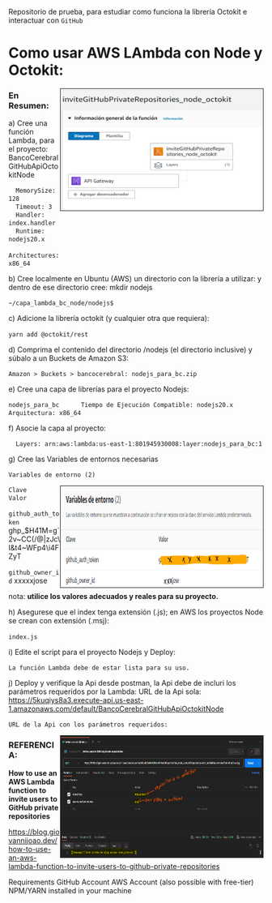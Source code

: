 Repositorio de prueba, para estudiar como funciona la librería Octokit e interactuar con `GitHub`


# Como usar AWS LAmbda con Node y Octokit:

<img  src="imagenes/diagrama_Lambda.png" align="right" border="1" width="400" height="240">

### En Resumen:

a) Cree una función Lambda, para el proyecto: BancoCerebralGitHubApiOctokitNode

      MemorySize: 128
      Timeout: 3
      Handler: index.handler
      Runtime: nodejs20.x
      Architectures: x86_64

b) Cree localmente en Ubuntu (AWS) un directorio con la librería a utilizar:
	y dentro de ese directorio cree: mkdir nodejs

	~/capa_lambda_bc_node/nodejs$

c) Adicione la librería octokit (y cualquier otra que requiera):

`yarn add @octokit/rest`

d) Comprima el contenido del directorio /nodejs (el directorio inclusive) y súbalo a un Buckets de Amazon S3:

	Amazon > Buckets > bancocerebral: nodejs_para_bc.zip

e) Cree una capa de librerías para el proyecto Nodejs:

	nodejs_para_bc		Tiempo de Ejecución Compatible: nodejs20.x	 Arquitectura: x86_64

f) Asocie la capa al proyecto:

      Layers: arn:aws:lambda:us-east-1:801945930008:layer:nodejs_para_bc:1

g) Cree las Variables de entornos necesarias

    Variables de entorno (2)

<img  src="imagenes/variables_de_entorno.png" align="right" border="1" width="400" height="200">

	Clave                   Valor
  `github_auth_token`	ghp_$H41M=g`2v~CC(/@|zJc\I&t4~WFp4\i4FZyT
  
  `github_owner_id`	        xxxxxjose
  
  nota: **utilice los valores adecuados y reales para su proyecto.**
  
h) Asegurese que el index tenga extensión (.js); en AWS los proyectos Node se crean con extensión (.msj):
	
  `index.js`

i) Edite el script para el proyecto Nodejs y Deploy:

	La función Lambda debe de estar lista para su uso.

j) Deploy y verifique la Api desde postman, la Api debe de incluri los parámetros requeridos por la Lambda:
	URL de la Api sola:
	https://5kuqiys8a3.execute-api.us-east-1.amazonaws.com/default/BancoCerebralGitHubApiOctokitNode

	URL de la Api con los parámetros requeridos:
	
<img  src="imagenes/llamada_a_la_API_AWS_desde_postman.png" align="right" border="1" width="400" height="240">


### REFERENCIA:

**How to use an AWS Lambda function to invite users to GitHub private repositories**

https://blog.giovannijoao.dev/how-to-use-an-aws-lambda-function-to-invite-users-to-github-private-repositories


Requirements
GitHub Account
AWS Account (also possible with free-tier)
NPM/YARN installed in your machine
